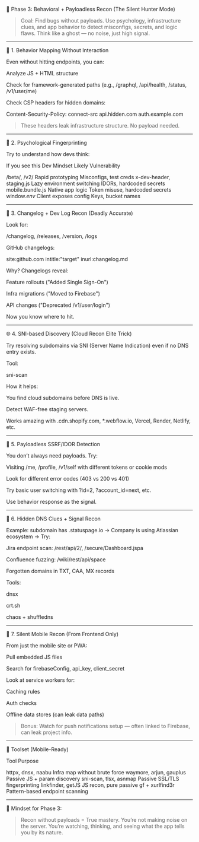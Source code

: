 🚨 Phase 3: Behavioral + Payloadless Recon (The Silent Hunter Mode)

> Goal: Find bugs without payloads. Use psychology, infrastructure clues, and app behavior to detect misconfigs, secrets, and logic flaws.
Think like a ghost — no noise, just high signal.




---

🔬 1. Behavior Mapping Without Interaction

Even without hitting endpoints, you can:

Analyze JS + HTML structure

Check for framework-generated paths (e.g., /graphql, /api/health, /status, /v1/user/me)

Check CSP headers for hidden domains:

Content-Security-Policy: connect-src api.hidden.com auth.example.com


> These headers leak infrastructure structure. No payload needed.




---

🧠 2. Psychological Fingerprinting

Try to understand how devs think:

If you see this	Dev Mindset	Likely Vulnerability

/beta/, /v2/	Rapid prototyping	Misconfigs, test creds
x-dev-header, staging.js	Lazy environment switching	IDORs, hardcoded secrets
mobile.bundle.js	Native app logic	Token misuse, hardcoded secrets
window._env_	Client exposes config	Keys, bucket names



---

🧵 3. Changelog + Dev Log Recon (Deadly Accurate)

Look for:

/changelog, /releases, /version, /logs

GitHub changelogs:

site:github.com intitle:"target" inurl:changelog.md


Why?
Changelogs reveal:

Feature rollouts ("Added Single Sign-On")

Infra migrations ("Moved to Firebase")

API changes ("Deprecated /v1/user/login")


Now you know where to hit.


---

🌐 4. SNI-based Discovery (Cloud Recon Elite Trick)

Try resolving subdomains via SNI (Server Name Indication) even if no DNS entry exists.

Tool:

sni-scan


How it helps:

You find cloud subdomains before DNS is live.

Detect WAF-free staging servers.

Works amazing with .cdn.shopify.com, *.webflow.io, Vercel, Render, Netlify, etc.



---

🧊 5. Payloadless SSRF/IDOR Detection

You don’t always need payloads. Try:

Visiting /me, /profile, /v1/self with different tokens or cookie mods

Look for different error codes (403 vs 200 vs 401)

Try basic user switching with ?id=2, ?account_id=next, etc.


Use behavior response as the signal.


---

🔎 6. Hidden DNS Clues + Signal Recon

Example: subdomain has .statuspage.io
→ Company is using Atlassian ecosystem
→ Try:

Jira endpoint scan: /rest/api/2/, /secure/Dashboard.jspa

Confluence fuzzing: /wiki/rest/api/space

Forgotten domains in TXT, CAA, MX records


Tools:

dnsx

crt.sh

chaos + shuffledns



---

📱 7. Silent Mobile Recon (From Frontend Only)

From just the mobile site or PWA:

Pull embedded JS files

Search for firebaseConfig, api_key, client_secret

Look at service workers for:

Caching rules

Auth checks

Offline data stores (can leak data paths)



> Bonus: Watch for push notifications setup — often linked to Firebase, can leak project info.




---

🧰 Toolset (Mobile-Ready)

Tool	Purpose

httpx, dnsx, naabu	Infra map without brute force
waymore, arjun, gauplus	Passive JS + param discovery
sni-scan, tlsx, asnmap	Passive SSL/TLS fingerprinting
linkfinder, getJS	JS recon, pure passive
gf + xurlfind3r	Pattern-based endpoint scanning



---

🧠 Mindset for Phase 3:

> Recon without payloads = True mastery.
You’re not making noise on the server. You’re watching, thinking, and seeing what the app tells you by its nature.
